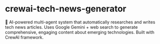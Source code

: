 # crewai-tech-news-generator
🤖 AI-powered multi-agent system that automatically researches and writes tech news articles. Uses Google Gemini + web search to generate comprehensive, engaging content about emerging technologies. Built with CrewAI framework.
